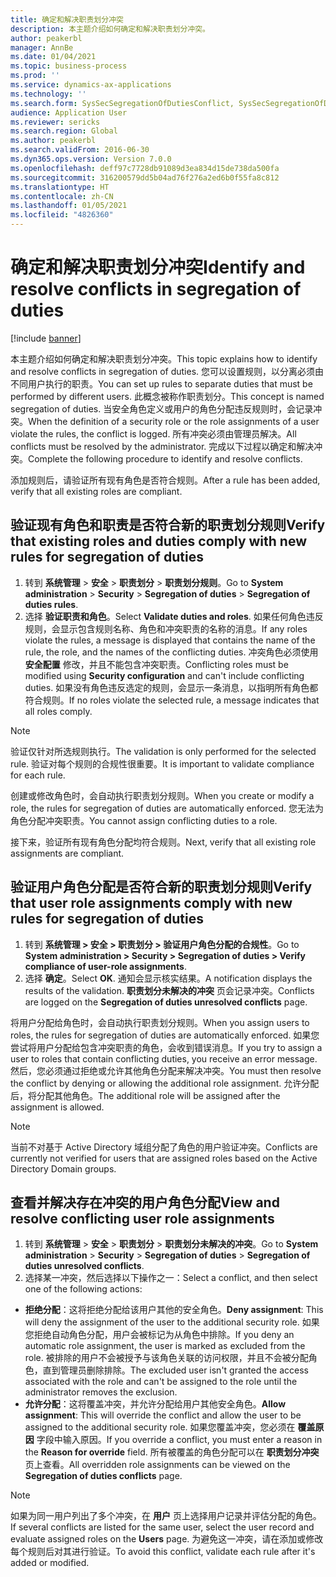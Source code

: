 ```yaml
---
title: 确定和解决职责划分冲突
description: 本主题介绍如何确定和解决职责划分冲突。
author: peakerbl
manager: AnnBe
ms.date: 01/04/2021
ms.topic: business-process
ms.prod: ''
ms.service: dynamics-ax-applications
ms.technology: ''
ms.search.form: SysSecSegregationOfDutiesConflict, SysSecSegregationOfDutiesRule
audience: Application User
ms.reviewer: sericks
ms.search.region: Global
ms.author: peakerbl
ms.search.validFrom: 2016-06-30
ms.dyn365.ops.version: Version 7.0.0
ms.openlocfilehash: deff97c7728db91089d3ea834d15de738da500fa
ms.sourcegitcommit: 316200579dd5b04ad76f276a2ed6b0f55fa8c812
ms.translationtype: HT
ms.contentlocale: zh-CN
ms.lasthandoff: 01/05/2021
ms.locfileid: "4826360"
---
```

# <a name="identify-and-resolve-conflicts-in-segregation-of-duties"></a><span data-ttu-id="0970b-103">确定和解决职责划分冲突</span><span class="sxs-lookup"><span data-stu-id="0970b-103">Identify and resolve conflicts in segregation of duties</span></span>

[!include [banner](../../includes/banner.md)]

<span data-ttu-id="0970b-104">本主题介绍如何确定和解决职责划分冲突。</span><span class="sxs-lookup"><span data-stu-id="0970b-104">This topic explains how to identify and resolve conflicts in segregation of duties.</span></span> <span data-ttu-id="0970b-105">您可以设置规则，以分离必须由不同用户执行的职责。</span><span class="sxs-lookup"><span data-stu-id="0970b-105">You can set up rules to separate duties that must be performed by different users.</span></span> <span data-ttu-id="0970b-106">此概念被称作职责划分。</span><span class="sxs-lookup"><span data-stu-id="0970b-106">This concept is named segregation of duties.</span></span> <span data-ttu-id="0970b-107">当安全角色定义或用户的角色分配违反规则时，会记录冲突。</span><span class="sxs-lookup"><span data-stu-id="0970b-107">When the definition of a security role or the role assignments of a user violate the rules, the conflict is logged.</span></span> <span data-ttu-id="0970b-108">所有冲突必须由管理员解决。</span><span class="sxs-lookup"><span data-stu-id="0970b-108">All conflicts must be resolved by the administrator.</span></span> <span data-ttu-id="0970b-109">完成以下过程以确定和解决冲突。</span><span class="sxs-lookup"><span data-stu-id="0970b-109">Complete the following procedure to identify and resolve conflicts.</span></span>

<span data-ttu-id="0970b-110">添加规则后，请验证所有现有角色是否符合规则。</span><span class="sxs-lookup"><span data-stu-id="0970b-110">After a rule has been added, verify that all existing roles are compliant.</span></span> 

## <a name="verify-that-existing-roles-and-duties-comply-with-new-rules-for-segregation-of-duties"></a><span data-ttu-id="0970b-111">验证现有角色和职责是否符合新的职责划分规则</span><span class="sxs-lookup"><span data-stu-id="0970b-111">Verify that existing roles and duties comply with new rules for segregation of duties</span></span>
1. <span data-ttu-id="0970b-112">转到 **系统管理** > **安全** > **职责划分** > **职责划分规则**。</span><span class="sxs-lookup"><span data-stu-id="0970b-112">Go to **System administration** > **Security** > **Segregation of duties** > **Segregation of duties rules**.</span></span>
3. <span data-ttu-id="0970b-113">选择 **验证职责和角色**。</span><span class="sxs-lookup"><span data-stu-id="0970b-113">Select **Validate duties and roles**.</span></span> <span data-ttu-id="0970b-114">如果任何角色违反规则，会显示包含规则名称、角色和冲突职责的名称的消息。</span><span class="sxs-lookup"><span data-stu-id="0970b-114">If any roles violate the rules, a message is displayed that contains the name of the rule, the role, and the names of the conflicting duties.</span></span> <span data-ttu-id="0970b-115">冲突角色必须使用 **安全配置** 修改，并且不能包含冲突职责。</span><span class="sxs-lookup"><span data-stu-id="0970b-115">Conflicting roles must be modified using **Security configuration** and can't include conflicting duties.</span></span> <span data-ttu-id="0970b-116">如果没有角色违反选定的规则，会显示一条消息，以指明所有角色都符合规则。</span><span class="sxs-lookup"><span data-stu-id="0970b-116">If no roles violate the selected rule, a message indicates that all roles comply.</span></span>   

> [!NOTE]
> <span data-ttu-id="0970b-117">验证仅针对所选规则执行。</span><span class="sxs-lookup"><span data-stu-id="0970b-117">The validation is only performed for the selected rule.</span></span> <span data-ttu-id="0970b-118">验证对每个规则的合规性很重要。</span><span class="sxs-lookup"><span data-stu-id="0970b-118">It is important to validate compliance for each rule.</span></span>   

<span data-ttu-id="0970b-119">创建或修改角色时，会自动执行职责划分规则。</span><span class="sxs-lookup"><span data-stu-id="0970b-119">When you create or modify a role, the rules for segregation of duties are automatically enforced.</span></span> <span data-ttu-id="0970b-120">您无法为角色分配冲突职责。</span><span class="sxs-lookup"><span data-stu-id="0970b-120">You cannot assign conflicting duties to a role.</span></span>

<span data-ttu-id="0970b-121">接下来，验证所有现有角色分配均符合规则。</span><span class="sxs-lookup"><span data-stu-id="0970b-121">Next, verify that all existing role assignments are compliant.</span></span>

## <a name="verify-that-user-role-assignments-comply-with-new-rules-for-segregation-of-duties"></a><span data-ttu-id="0970b-122">验证用户角色分配是否符合新的职责划分规则</span><span class="sxs-lookup"><span data-stu-id="0970b-122">Verify that user role assignments comply with new rules for segregation of duties</span></span>
1. <span data-ttu-id="0970b-123">转到 **系统管理 > 安全 > 职责划分 > 验证用户角色分配的合规性**。</span><span class="sxs-lookup"><span data-stu-id="0970b-123">Go to **System administration > Security > Segregation of duties > Verify compliance of user-role assignments**.</span></span>
2. <span data-ttu-id="0970b-124">选择 **确定**。</span><span class="sxs-lookup"><span data-stu-id="0970b-124">Select **OK**.</span></span> <span data-ttu-id="0970b-125">通知会显示核实结果。</span><span class="sxs-lookup"><span data-stu-id="0970b-125">A notification displays the results of the validation.</span></span> <span data-ttu-id="0970b-126">**职责划分未解决的冲突** 页会记录冲突。</span><span class="sxs-lookup"><span data-stu-id="0970b-126">Conflicts are logged on the **Segregation of duties unresolved conflicts** page.</span></span>   

<span data-ttu-id="0970b-127">将用户分配给角色时，会自动执行职责划分规则。</span><span class="sxs-lookup"><span data-stu-id="0970b-127">When you assign users to roles, the rules for segregation of duties are automatically enforced.</span></span> <span data-ttu-id="0970b-128">如果您尝试将用户分配给包含冲突职责的角色，会收到错误消息。</span><span class="sxs-lookup"><span data-stu-id="0970b-128">If you try to assign a user to roles that contain conflicting duties, you receive an error message.</span></span> <span data-ttu-id="0970b-129">然后，您必须通过拒绝或允许其他角色分配来解决冲突。</span><span class="sxs-lookup"><span data-stu-id="0970b-129">You must then resolve the conflict by denying or allowing the additional role assignment.</span></span> <span data-ttu-id="0970b-130">允许分配后，将分配其他角色。</span><span class="sxs-lookup"><span data-stu-id="0970b-130">The additional role will be assigned after the assignment is allowed.</span></span> 

> [!NOTE]
> <span data-ttu-id="0970b-131">当前不对基于 Active Directory 域组分配了角色的用户验证冲突。</span><span class="sxs-lookup"><span data-stu-id="0970b-131">Conflicts are currently not verified for users that are assigned roles based on the Active Directory Domain groups.</span></span>

## <a name="view-and-resolve-conflicting-user-role-assignments"></a><span data-ttu-id="0970b-132">查看并解决存在冲突的用户角色分配</span><span class="sxs-lookup"><span data-stu-id="0970b-132">View and resolve conflicting user role assignments</span></span>
1. <span data-ttu-id="0970b-133">转到 **系统管理** > **安全** > **职责划分** > **职责划分未解决的冲突**。</span><span class="sxs-lookup"><span data-stu-id="0970b-133">Go to **System administration** > **Security** > **Segregation of duties** > **Segregation of duties unresolved conflicts**.</span></span> 
2. <span data-ttu-id="0970b-134">选择某一冲突，然后选择以下操作之一：</span><span class="sxs-lookup"><span data-stu-id="0970b-134">Select a conflict, and then select one of the following actions:</span></span> 

  - <span data-ttu-id="0970b-135">**拒绝分配**：这将拒绝分配给该用户其他的安全角色。</span><span class="sxs-lookup"><span data-stu-id="0970b-135">**Deny assignment**: This will deny the assignment of the user to the additional security role.</span></span> <span data-ttu-id="0970b-136">如果您拒绝自动角色分配，用户会被标记为从角色中排除。</span><span class="sxs-lookup"><span data-stu-id="0970b-136">If you deny an automatic role assignment, the user is marked as excluded from the role.</span></span> <span data-ttu-id="0970b-137">被排除的用户不会被授予与该角色关联的访问权限，并且不会被分配角色，直到管理员删除排除。</span><span class="sxs-lookup"><span data-stu-id="0970b-137">The excluded user isn't granted the access associated with the role and can't be assigned to the role until the administrator removes the exclusion.</span></span> 
-  <span data-ttu-id="0970b-138">**允许分配**：这将覆盖冲突，并允许分配给用户其他安全角色。</span><span class="sxs-lookup"><span data-stu-id="0970b-138">**Allow assignment**: This will override the conflict and allow the user to be assigned to the additional security role.</span></span> <span data-ttu-id="0970b-139">如果您覆盖冲突，您必须在 **覆盖原因** 字段中输入原因。</span><span class="sxs-lookup"><span data-stu-id="0970b-139">If you override a conflict, you must enter a reason in the **Reason for override** field.</span></span> <span data-ttu-id="0970b-140">所有被覆盖的角色分配可以在 **职责划分冲突** 页上查看。</span><span class="sxs-lookup"><span data-stu-id="0970b-140">All overridden role assignments can be viewed on the **Segregation of duties conflicts** page.</span></span>  

> [!NOTE]
> <span data-ttu-id="0970b-141">如果为同一用户列出了多个冲突，在 **用户** 页上选择用户记录并评估分配的角色。</span><span class="sxs-lookup"><span data-stu-id="0970b-141">If several conflicts are listed for the same user, select the user record and evaluate assigned roles on the **Users** page.</span></span> <span data-ttu-id="0970b-142">为避免这一冲突，请在添加或修改每个规则后对其进行验证。</span><span class="sxs-lookup"><span data-stu-id="0970b-142">To avoid this conflict, validate each rule after it's added or modified.</span></span>
